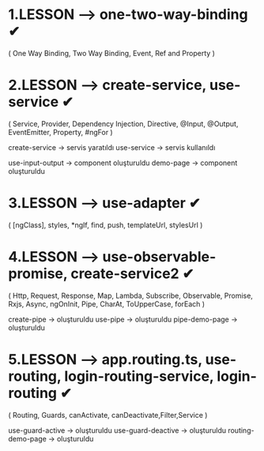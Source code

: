 
# 1.LESSON --> one-two-way-binding ✔
  ( One Way Binding, Two Way Binding, Event, Ref and Property )

# 2.LESSON --> create-service, use-service ✔
  ( Service, Provider, Dependency Injection, Directive, @Input, @Output, EventEmitter, Property, #ngFor )

  create-service -> servis yaratıldı
  use-service -> servis kullanıldı

  use-input-output -> component oluşturuldu
  demo-page -> component oluşturuldu

# 3.LESSON --> use-adapter ✔
  ( [ngClass], styles, *ngIf, find, push, templateUrl, stylesUrl ) 

# 4.LESSON --> use-observable-promise, create-service2 ✔
  ( Http, Request, Response, Map, Lambda, Subscribe, Observable, Promise, Rxjs, Async, ngOnInit, Pipe, CharAt, ToUpperCase, forEach )

  create-pipe -> oluşturuldu
  use-pipe -> oluşturuldu
  pipe-demo-page -> oluşturuldu

# 5.LESSON --> app.routing.ts, use-routing, login-routing-service, login-routing ✔ 
  ( Routing, Guards, canActivate, canDeactivate,Filter,Service )

  use-guard-active -> oluşturuldu
  use-guard-deactive -> oluşturuldu
  routing-demo-page -> oluşturuldu